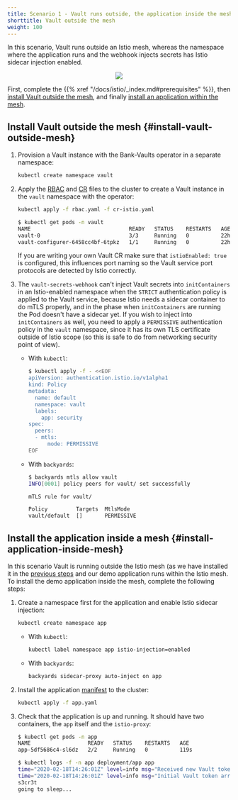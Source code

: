 ```yaml
---
title: Scenario 1 - Vault runs outside, the application inside the mesh
shorttitle: Vault outside the mesh
weight: 100
---
```


In this scenario, Vault runs outside an Istio mesh, whereas the namespace where the application runs and the webhook injects secrets has Istio sidecar injection enabled.

<p align="center"><img src="/img/blog/istio-vault/istio_vault1.png" ></p>

First, complete the {{% xref "/docs/istio/_index.md#prerequisites" %}}, then [install Vault outside the mesh](#install-vault-outside-mesh), and finally [install an application within the mesh](#install-application-inside-mesh).

## Install Vault outside the mesh {#install-vault-outside-mesh}

1. Provision a Vault instance with the Bank-Vaults operator in a separate namespace:

    ```bash
    kubectl create namespace vault
    ```

1. Apply the [RBAC](../rbac.yaml) and [CR](../cr-istio.yaml) files to the cluster to create a Vault instance in the `vault` namespace with the operator:

    ```bash
    kubectl apply -f rbac.yaml -f cr-istio.yaml
    ```

    ```bash
    $ kubectl get pods -n vault
    NAME                               READY   STATUS    RESTARTS   AGE
    vault-0                            3/3     Running   0          22h
    vault-configurer-6458cc4bf-6tpkz   1/1     Running   0          22h
    ```

    If you are writing your own Vault CR make sure that `istioEnabled: true` is configured, this influences port naming so the Vault service port protocols are detected by Istio correctly.

1. The `vault-secrets-webhook` can't inject Vault secrets into `initContainers` in an Istio-enabled namespace when the `STRICT` authentication policy is applied to the Vault service, because Istio needs a sidecar container to do mTLS properly, and in the phase when `initContainers` are running the Pod doesn't have a sidecar yet.
    If you wish to inject into `initContainers` as well, you need to apply a `PERMISSIVE` authentication policy in the `vault` namespace, since it has its own TLS certificate outside of Istio scope (so this is safe to do from networking security point of view).

    - With `kubectl`:

        ```bash
        $ kubectl apply -f - <<EOF
        apiVersion: authentication.istio.io/v1alpha1
        kind: Policy
        metadata:
          name: default
          namespace: vault
          labels:
            app: security
        spec:
          peers:
          - mtls:
              mode: PERMISSIVE
        EOF
        ```

    - With `backyards`:

        ```bash
        $ backyards mtls allow vault
        INFO[0001] policy peers for vault/ set successfully

        mTLS rule for vault/

        Policy         Targets  MtlsMode
        vault/default  []       PERMISSIVE
        ```

## Install the application inside a mesh {#install-application-inside-mesh}

In this scenario Vault is running outside the Istio mesh (as we have installed it in the [previous steps](#install-vault-outside-mesh) and our demo application runs within the Istio mesh. To install the demo application inside the mesh, complete the following steps:

1. Create a namespace first for the application and enable Istio sidecar injection:

    ```bash
    kubectl create namespace app
    ```

    - With `kubectl`:

        ```bash
        kubectl label namespace app istio-injection=enabled
        ```

    - With `backyards`:

        ```bash
        backyards sidecar-proxy auto-inject on app
        ```

1. Install the application [manifest](../app.yaml) to the cluster:

    ```bash
    kubectl apply -f app.yaml
    ```

1. Check that the application is up and running. It should have two containers, the `app` itself and the `istio-proxy`:

    ```bash
    $ kubectl get pods -n app
    NAME                  READY   STATUS    RESTARTS   AGE
    app-5df5686c4-sl6dz   2/2     Running   0          119s
    ```

    ```bash
    $ kubectl logs -f -n app deployment/app app
    time="2020-02-18T14:26:01Z" level=info msg="Received new Vault token"
    time="2020-02-18T14:26:01Z" level=info msg="Initial Vault token arrived"
    s3cr3t
    going to sleep...
    ```
